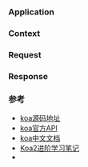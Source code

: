 ### Application  

### Context  

### Request  

### Response  


### 参考
- [koa源码地址](https://github.com/koajs/koa/tree/master/lib)  
- [koa官方API](https://github.com/koajs/koa/tree/master/docs)  
- [koa中文文档](https://koa.bootcss.com/)  
- [Koa2进阶学习笔记](https://github.com/chenshenhai/koa2-note)  
- []()
